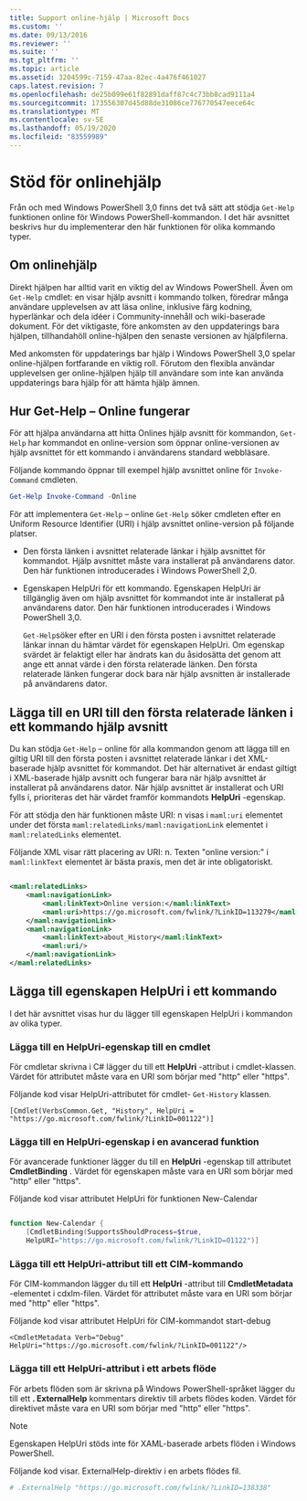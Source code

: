 ```yaml
---
title: Support online-hjälp | Microsoft Docs
ms.custom: ''
ms.date: 09/13/2016
ms.reviewer: ''
ms.suite: ''
ms.tgt_pltfrm: ''
ms.topic: article
ms.assetid: 3204599c-7159-47aa-82ec-4a476f461027
caps.latest.revision: 7
ms.openlocfilehash: de25b099e61f82891daff87c4c73bb8cad9111a4
ms.sourcegitcommit: 173556307d45d88de31086ce776770547eece64c
ms.translationtype: MT
ms.contentlocale: sv-SE
ms.lasthandoff: 05/19/2020
ms.locfileid: "83559989"
---
```

# <a name="supporting-online-help"></a>Stöd för onlinehjälp

Från och med Windows PowerShell 3,0 finns det två sätt att stödja `Get-Help` funktionen online för Windows PowerShell-kommandon. I det här avsnittet beskrivs hur du implementerar den här funktionen för olika kommando typer.

## <a name="about-online-help"></a>Om onlinehjälp

Direkt hjälpen har alltid varit en viktig del av Windows PowerShell. Även om `Get-Help` cmdlet: en visar hjälp avsnitt i kommando tolken, föredrar många användare upplevelsen av att läsa online, inklusive färg kodning, hyperlänkar och dela idéer i Community-innehåll och wiki-baserade dokument. För det viktigaste, före ankomsten av den uppdaterings bara hjälpen, tillhandahöll online-hjälpen den senaste versionen av hjälpfilerna.

Med ankomsten för uppdaterings bar hjälp i Windows PowerShell 3,0 spelar online-hjälpen fortfarande en viktig roll. Förutom den flexibla användar upplevelsen ger online-hjälpen hjälp till användare som inte kan använda uppdaterings bara hjälp för att hämta hjälp ämnen.

## <a name="how-get-help--online-works"></a>Hur Get-Help – Online fungerar

För att hjälpa användarna att hitta Onlines hjälp avsnitt för kommandon, `Get-Help` har kommandot en online-version som öppnar online-versionen av hjälp avsnittet för ett kommando i användarens standard webbläsare.

Följande kommando öppnar till exempel hjälp avsnittet online för `Invoke-Command` cmdleten.

```powershell
Get-Help Invoke-Command -Online
```

För att implementera `Get-Help` – online `Get-Help` söker cmdleten efter en Uniform Resource Identifier (URI) i hjälp avsnittet online-version på följande platser.

- Den första länken i avsnittet relaterade länkar i hjälp avsnittet för kommandot. Hjälp avsnittet måste vara installerat på användarens dator. Den här funktionen introducerades i Windows PowerShell 2,0.

- Egenskapen HelpUri för ett kommando. Egenskapen HelpUri är tillgänglig även om hjälp avsnittet för kommandot inte är installerat på användarens dator. Den här funktionen introducerades i Windows PowerShell 3,0.

  `Get-Help`söker efter en URI i den första posten i avsnittet relaterade länkar innan du hämtar värdet för egenskapen HelpUri. Om egenskap svärdet är felaktigt eller har ändrats kan du åsidosätta det genom att ange ett annat värde i den första relaterade länken. Den första relaterade länken fungerar dock bara när hjälp avsnitten är installerade på användarens dator.

## <a name="adding-a-uri-to-the-first-related-link-of-a-command-help-topic"></a>Lägga till en URI till den första relaterade länken i ett kommando hjälp avsnitt

Du kan stödja `Get-Help` – online för alla kommandon genom att lägga till en giltig URI till den första posten i avsnittet relaterade länkar i det XML-baserade hjälp avsnittet för kommandot. Det här alternativet är endast giltigt i XML-baserade hjälp avsnitt och fungerar bara när hjälp avsnittet är installerat på användarens dator. När hjälp avsnittet är installerat och URI fylls i, prioriteras det här värdet framför kommandots **HelpUri** -egenskap.

För att stödja den här funktionen måste URI: n visas i `maml:uri` elementet under det första `maml:relatedLinks/maml:navigationLink` elementet i `maml:relatedLinks` elementet.

Följande XML visar rätt placering av URI: n. Texten "online version:" i `maml:linkText` elementet är bästa praxis, men det är inte obligatoriskt.

```xml

<maml:relatedLinks>
    <maml:navigationLink>
        <maml:linkText>Online version:</maml:linkText>
        <maml:uri>https://go.microsoft.com/fwlink/?LinkID=113279</maml:uri>
    </maml:navigationLink>
    <maml:navigationLink>
        <maml:linkText>about_History</maml:linkText>
        <maml:uri/>
    </maml:navigationLink>
</maml:relatedLinks>
```

## <a name="adding-the-helpuri-property-to-a-command"></a>Lägga till egenskapen HelpUri i ett kommando

I det här avsnittet visas hur du lägger till egenskapen HelpUri i kommandon av olika typer.

### <a name="adding-a-helpuri-property-to-a-cmdlet"></a>Lägga till en HelpUri-egenskap till en cmdlet

För cmdletar skrivna i C# lägger du till ett **HelpUri** -attribut i cmdlet-klassen. Värdet för attributet måste vara en URI som börjar med "http" eller "https".

Följande kod visar HelpUri-attributet för cmdlet- `Get-History` klassen.

```
[Cmdlet(VerbsCommon.Get, "History", HelpUri = "https://go.microsoft.com/fwlink/?LinkID=001122")]
```

### <a name="adding-a-helpuri-property-to-an-advanced-function"></a>Lägga till en HelpUri-egenskap i en avancerad funktion

För avancerade funktioner lägger du till en **HelpUri** -egenskap till attributet **CmdletBinding** . Värdet för egenskapen måste vara en URI som börjar med "http" eller "https".

Följande kod visar attributet HelpUri för funktionen New-Calendar

```powershell

function New-Calendar {
    [CmdletBinding(SupportsShouldProcess=$true,
    HelpURI="https://go.microsoft.com/fwlink/?LinkID=01122")]
```

### <a name="adding-a-helpuri-attribute-to-a-cim-command"></a>Lägga till ett HelpUri-attribut till ett CIM-kommando

För CIM-kommandon lägger du till ett **HelpUri** -attribut till **CmdletMetadata** -elementet i cdxlm-filen. Värdet för attributet måste vara en URI som börjar med "http" eller "https".

Följande kod visar attributet HelpUri för CIM-kommandot start-debug

```
<CmdletMetadata Verb="Debug" HelpUri="https://go.microsoft.com/fwlink/?LinkID=001122"/>
```

### <a name="adding-a-helpuri-attribute-to-a-workflow"></a>Lägga till ett HelpUri-attribut i ett arbets flöde

För arbets flöden som är skrivna på Windows PowerShell-språket lägger du till ett **. ExternalHelp** kommentars direktiv till arbets flödes koden. Värdet för direktivet måste vara en URI som börjar med "http" eller "https".

> [!NOTE]
> Egenskapen HelpUri stöds inte för XAML-baserade arbets flöden i Windows PowerShell.

Följande kod visar. ExternalHelp-direktiv i en arbets flödes fil.

```powershell
# .ExternalHelp "https://go.microsoft.com/fwlink/?LinkID=138338"
```
